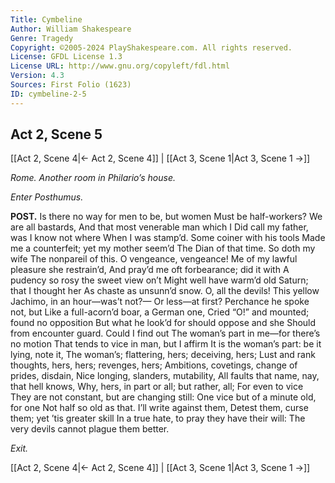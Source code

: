 ```yaml
---
Title: Cymbeline
Author: William Shakespeare
Genre: Tragedy
Copyright: ©2005-2024 PlayShakespeare.com. All rights reserved.
License: GFDL License 1.3
License URL: http://www.gnu.org/copyleft/fdl.html
Version: 4.3
Sources: First Folio (1623)
ID: cymbeline-2-5
---
```


## Act 2, Scene 5
[[Act 2, Scene 4|← Act 2, Scene 4]] | [[Act 3, Scene 1|Act 3, Scene 1 →]]

*Rome. Another room in Philario’s house.*

*Enter Posthumus.*

**POST.**
Is there no way for men to be, but women
Must be half-workers? We are all bastards,
And that most venerable man which I
Did call my father, was I know not where
When I was stamp’d. Some coiner with his tools
Made me a counterfeit; yet my mother seem’d
The Dian of that time. So doth my wife
The nonpareil of this. O vengeance, vengeance!
Me of my lawful pleasure she restrain’d,
And pray’d me oft forbearance; did it with
A pudency so rosy the sweet view on’t
Might well have warm’d old Saturn; that I thought her
As chaste as unsunn’d snow. O, all the devils!
This yellow Jachimo, in an hour—was’t not?⁠—
Or less—at first? Perchance he spoke not, but
Like a full-acorn’d boar, a German one,
Cried “O!” and mounted; found no opposition
But what he look’d for should oppose and she
Should from encounter guard. Could I find out
The woman’s part in me—for there’s no motion
That tends to vice in man, but I affirm
It is the woman’s part: be it lying, note it,
The woman’s; flattering, hers; deceiving, hers;
Lust and rank thoughts, hers, hers; revenges, hers;
Ambitions, covetings, change of prides, disdain,
Nice longing, slanders, mutability,
All faults that name, nay, that hell knows,
Why, hers, in part or all; but rather, all;
For even to vice
They are not constant, but are changing still:
One vice but of a minute old, for one
Not half so old as that. I’ll write against them,
Detest them, curse them; yet ’tis greater skill
In a true hate, to pray they have their will:
The very devils cannot plague them better.

*Exit.*

[[Act 2, Scene 4|← Act 2, Scene 4]] | [[Act 3, Scene 1|Act 3, Scene 1 →]]